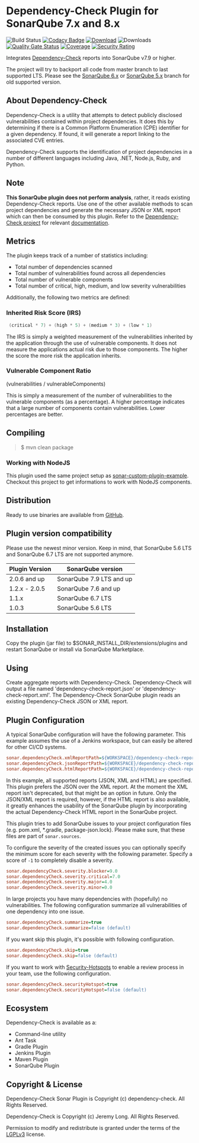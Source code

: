 # Dependency-Check Plugin for SonarQube 7.x and 8.x

![Build Status](https://github.com/dependency-check/dependency-check-sonar-plugin/workflows/build/badge.svg?branch=master)
[![Codacy Badge](https://app.codacy.com/project/badge/Grade/e9cebd3112ec4252804bba68a5b44071)](https://www.codacy.com/gh/dependency-check/dependency-check-sonar-plugin/dashboard?utm_source=github.com&amp;utm_medium=referral&amp;utm_content=dependency-check/dependency-check-sonar-plugin&amp;utm_campaign=Badge_Grade)
[![Download](https://img.shields.io/github/v/release/dependency-check/dependency-check-sonar-plugin)](https://github.com/dependency-check/dependency-check-sonar-plugin/releases/latest)
![Downloads](https://img.shields.io/github/downloads/dependency-check/dependency-check-sonar-plugin/total)
[![Quality Gate Status](https://sonarcloud.io/api/project_badges/measure?project=dependency-check_dependency-check-sonar-plugin&metric=alert_status)](https://sonarcloud.io/dashboard?id=dependency-check_dependency-check-sonar-plugin)
[![Coverage](https://sonarcloud.io/api/project_badges/measure?project=dependency-check_dependency-check-sonar-plugin&metric=coverage)](https://sonarcloud.io/dashboard?id=dependency-check_dependency-check-sonar-plugin)
[![Security Rating](https://sonarcloud.io/api/project_badges/measure?project=dependency-check_dependency-check-sonar-plugin&metric=security_rating)](https://sonarcloud.io/dashboard?id=dependency-check_dependency-check-sonar-plugin)

Integrates [Dependency-Check][] reports into SonarQube v7.9 or higher.

The project will try to backport all code from master branch to last supported LTS. Please see the [SonarQube 6.x][] or [SonarQube 5.x][] branch for old supported version.

## About Dependency-Check

Dependency-Check is a utility that attempts to detect publicly disclosed vulnerabilities contained within project dependencies. It does this by determining if there is a Common Platform Enumeration (CPE) identifier for a given dependency. If found, it will generate a report linking to the associated CVE entries.

Dependency-Check supports the identification of project dependencies in a number of different languages including Java, .NET, Node.js, Ruby, and Python.

## Note

**This SonarQube plugin does not perform analysis**, rather, it reads existing Dependency-Check reports. Use one of the other available methods to scan project dependencies and generate the necessary JSON or XML report which can then be consumed by this plugin. Refer to the [Dependency-Check project](https://github.com/jeremylong/DependencyCheck) for relevant [documentation](https://jeremylong.github.io/DependencyCheck/).

## Metrics

The plugin keeps track of a number of statistics including:

-   Total number of dependencies scanned
-   Total number of vulnerabilities found across all dependencies
-   Total number of vulnerable components
-   Total number of critical, high, medium, and low severity vulnerabilities

Additionally, the following two metrics are defined:

### Inherited Risk Score (IRS)

```java
 (critical * 7) + (high * 5) + (medium * 3) + (low * 1)
```

The IRS is simply a weighted measurement of the vulnerabilities inherited by the application through the use of vulnerable components. It does not measure the applications actual risk due to those components. The higher the score the more risk the application inherits.

### Vulnerable Component Ratio

(vulnerabilities / vulnerableComponents)

This is simply a measurement of the number of vulnerabilities to the vulnerable components (as a percentage). A higher percentage indicates that a large number of components contain vulnerabilities. Lower percentages are better.

## Compiling

> $ mvn clean package

### Working with NodeJS

This plugin used the same project setup as [sonar-custom-plugin-example][]. Checkout this project to get informations to work with NodeJS components.

## Distribution

Ready to use binaries are available from [GitHub][].

## Plugin version compatibility

Please use the newest minor version. Keep in mind, that SonarQube 5.6 LTS and SonarQube 6.7 LTS are not supported anymore.

| Plugin Version | SonarQube version        |
| -------------- | ------------------------ |
| 2.0.6 and up   | SonarQube 7.9 LTS and up |
| 1.2.x - 2.0.5  | SonarQube 7.6 and up     |
| 1.1.x          | SonarQube 6.7 LTS        |
| 1.0.3          | SonarQube 5.6 LTS        |

## Installation

Copy the plugin (jar file) to $SONAR_INSTALL_DIR/extensions/plugins and restart SonarQube or install via SonarQube Marketplace.

## Using

Create aggregate reports with Dependency-Check. Dependency-Check will output a file named 'dependency-check-report.json' or 'dependency-check-report.xml'. The Dependency-Check SonarQube plugin reads an existing Dependency-Check JSON or XML report.

## Plugin Configuration

A typical SonarQube configuration will have the following parameter. This example assumes the use of a Jenkins workspace, but can easily be altered for other CI/CD systems.

```ini
sonar.dependencyCheck.xmlReportPath=${WORKSPACE}/dependency-check-report.xml
sonar.dependencyCheck.jsonReportPath=${WORKSPACE}/dependency-check-report.json
sonar.dependencyCheck.htmlReportPath=${WORKSPACE}/dependency-check-report.html
```

In this example, all supported reports (JSON, XML and HTML) are specified. This plugin prefers the JSON over the XML report. At the moment the XML report isn't deprecated, but that might be an option in future. Only the JSON/XML report is required, however, if the HTML report is also available, it greatly enhances the usability of the SonarQube plugin by incorporating the actual Dependency-Check HTML report in the SonarQube project.

This plugin tries to add SonarQube issues to your project configuration files (e.g. pom.xml, \*.gradle, package-json.lock). Please make sure, that these files are part of `sonar.sources`.

To configure the severity of the created issues you can optionally specify the minimum score for each severity with the following parameter. Specify a score of `-1` to completely disable a severity.

```ini
sonar.dependencyCheck.severity.blocker=9.0
sonar.dependencyCheck.severity.critical=7.0
sonar.dependencyCheck.severity.major=4.0
sonar.dependencyCheck.severity.minor=0.0
```

In large projects you have many dependencies with (hopefully) no vulnerabilities. The following configuration summarize all vulnerabilities of one dependency into one issue.

```ini
sonar.dependencyCheck.summarize=true
sonar.dependencyCheck.summarize=false (default)
```

If you want skip this plugin, it's possible with following configuration.

```ini
sonar.dependencyCheck.skip=true
sonar.dependencyCheck.skip=false (default)
```

If you want to work with [Security-Hotspots][Security-Hotspot] to enable a review process in your team, use the following configuration.

```ini
sonar.dependencyCheck.securityHotspot=true
sonar.dependencyCheck.securityHotspot=false (default)
```

## Ecosystem

Dependency-Check is available as a:

-   Command-line utility
-   Ant Task
-   Gradle Plugin
-   Jenkins Plugin
-   Maven Plugin
-   SonarQube Plugin

## Copyright & License

Dependency-Check Sonar Plugin is Copyright (c) dependency-check. All Rights Reserved.

Dependency-Check is Copyright (c) Jeremy Long. All Rights Reserved.

Permission to modify and redistribute is granted under the terms of the [LGPLv3][] license.

[lgplv3]: http://www.gnu.org/licenses/lgpl.txt
[github]: https://github.com/dependency-check/dependency-check-sonar-plugin/releases
[dependency-check]: https://www.owasp.org/index.php/OWASP_Dependency_Check
[sonarqube 5.x]: https://github.com/dependency-check/dependency-check-sonar-plugin/tree/SonarQube_5.x
[sonarqube 6.x]: https://github.com/dependency-check/dependency-check-sonar-plugin/tree/SonarQube_6.x
[sonar-custom-plugin-example]: https://github.com/SonarSource/sonar-custom-plugin-example
[security-hotspot]: https://docs.sonarqube.org/latest/user-guide/security-hotspots/

